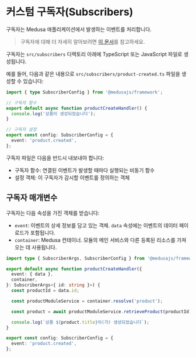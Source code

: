 # 커스텀 구독자(Subscribers)

구독자는 Medusa 애플리케이션에서 발생하는 이벤트를 처리합니다.

> 구독자에 대해 더 자세히 알아보려면 [이 문서](https://docs.medusajs.com/learn/fundamentals/events-and-subscribers)를 참고하세요.

구독자는 `src/subscribers` 디렉토리 아래에 TypeScript 또는 JavaScript 파일로 생성됩니다.

예를 들어, 다음과 같은 내용으로 `src/subscribers/product-created.ts` 파일을 생성할 수 있습니다:

```ts
import { type SubscriberConfig } from '@medusajs/framework';

// 구독자 함수
export default async function productCreateHandler() {
  console.log('상품이 생성되었습니다');
}

// 구독자 설정
export const config: SubscriberConfig = {
  event: 'product.created',
};
```

구독자 파일은 다음을 반드시 내보내야 합니다:

- 구독자 함수: 연결된 이벤트가 발생할 때마다 실행되는 비동기 함수
- 설정 객체: 이 구독자가 감시할 이벤트를 정의하는 객체

## 구독자 매개변수

구독자는 다음 속성을 가진 객체를 받습니다:

- `event`: 이벤트의 상세 정보를 담고 있는 객체. `data` 속성에는 이벤트의 데이터 페이로드가 포함됩니다.
- `container`: Medusa 컨테이너. 모듈의 메인 서비스와 다른 등록된 리소스를 가져오는 데 사용됩니다.

```ts
import type { SubscriberArgs, SubscriberConfig } from '@medusajs/framework';

export default async function productCreateHandler({
  event: { data },
  container,
}: SubscriberArgs<{ id: string }>) {
  const productId = data.id;

  const productModuleService = container.resolve('product');

  const product = await productModuleService.retrieveProduct(productId);

  console.log(`상품 ${product.title}이(가) 생성되었습니다`);
}

export const config: SubscriberConfig = {
  event: 'product.created',
};
```
